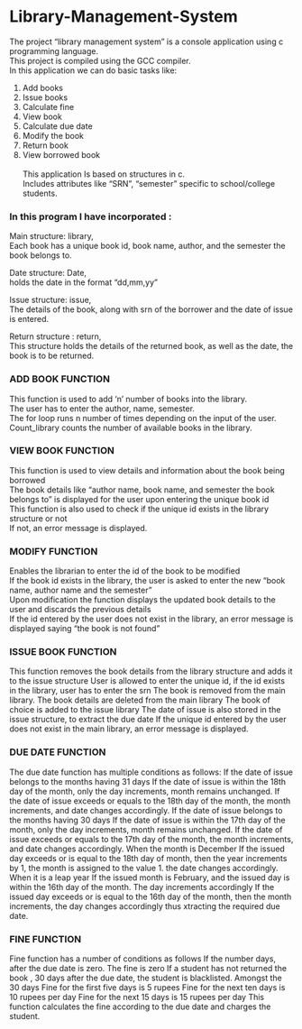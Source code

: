 # Library-Management-System
The project “library management system” is a console application using c programming language.<br>
This project is compiled using the GCC compiler.<br>
In this application we can do basic tasks like: <br>
1. Add books<br>                
2. Issue books<br>	            
3. Calculate fine<br>    	      
4. View book<br>
5. Calculate due date<br>
6. Modify the book
7. Return book
8. View borrowed book<br>              
This application Is based on structures in c. <br>
Includes attributes like “SRN”, “semester” specific to school/college students.<br>
<h3>In this program I have incorporated :</h3>

Main structure: library,<br>
Each book has a unique book id, book name, author, and the semester the book belongs to.<br>

Date structure: Date,<br>
holds the date in the format “dd,mm,yy”<br>

Issue structure: issue,<br>
The details of the book, along with srn of the borrower and the date of issue is entered.<br>

Return structure : return,<br>
This structure holds the details of the returned book, as well as the date, the book is to be returned.<br>

<h3>ADD BOOK FUNCTION</h3>
This function is used to add ‘n’ number of books into the library.<br>
The user has to enter the author, name, semester.<br>
The for loop runs n number of times depending on the input of the user.<br>
Count_library counts the number of available books in the library.<br>

<h3>VIEW BOOK FUNCTION</h3>
This function is used to view details and information about the book being borrowed<br>
The book details like “author name, book name, and semester the book belongs to” is displayed for the user upon entering the unique book id<br>
This function is also used to check if the unique id exists in the library structure or not<br>
If not, an error message is displayed.<br>

<h3>MODIFY FUNCTION</h3>
Enables the librarian to enter the id of the book to be modified<br>
If the book id exists in the library, the user is asked to enter the new “book name, author name and the semester”<br>
Upon modification the function displays the updated book details to the user and discards the previous details<br>
If the id entered by the user does not exist in the library, an error message is displayed saying “the book is not found” <br>

<h3>ISSUE BOOK FUNCTION</h3>
This function removes the book details from the library structure and adds it to the issue structure
User is allowed to enter the unique id, if the id exists in the library, user has to enter the srn
The book is removed from the main library. The book details are deleted from the main library
The book of choice is added to the issue library
The date of issue is also stored in the issue structure, to extract the due date
If the unique id entered by the user does not exist in the main library, an error message is displayed.

<h3>DUE DATE FUNCTION</h3>
The due date function has multiple conditions as follows:
If the date of issue belongs to the months having 31 days
If the date of issue is within the 18th day of the month, only the day increments, month remains unchanged. 
If the date of issue exceeds or equals to the 18th day of the month, the month increments, and date changes accordingly.
If the date of issue belongs to the months having 30 days
If the date of issue is within the 17th day of the month, only the day increments, month remains unchanged.
If the date of issue exceeds or equals to the 17th day of the month, the month increments, and date changes accordingly.
When the month is December
If the issued day exceeds or is equal to the 18th day of month, then the year increments by 1, the month is assigned to the value 1. the date changes accordingly.
When it is a leap year
If the issued month is February, and the issued day is within the 16th day of the month. The day increments accordingly
If the issued day exceeds or is equal to the 16th day of the month, then the month increments, the day changes accordingly thus xtracting the required due date.


<h3>FINE FUNCTION</h3>
Fine function has a number of conditions as follows
If the number days, after the due date is zero. The fine is zero
If a student has not returned the book , 30 days after the due date, the student is blacklisted.
Amongst the 30 days
Fine for the first five days is 5 rupees
Fine for the next ten days is 10 rupees per day
Fine for the next 15 days is 15 rupees per day
This function calculates the fine according to the due date and charges the student.





